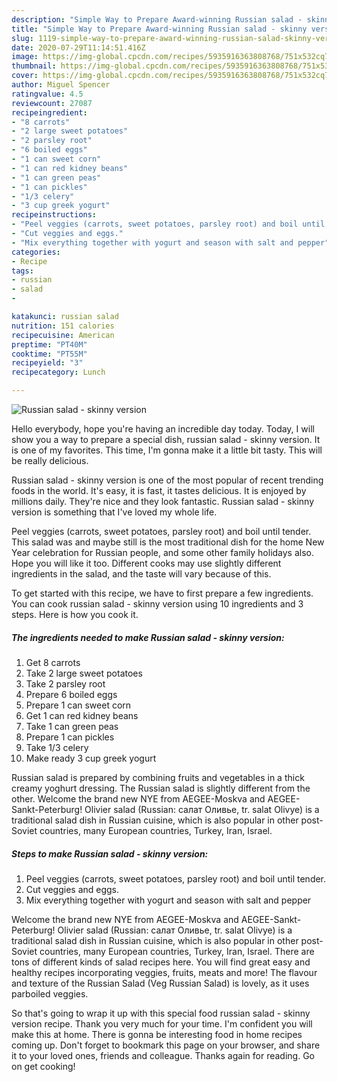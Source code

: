 ```yaml
---
description: "Simple Way to Prepare Award-winning Russian salad - skinny version"
title: "Simple Way to Prepare Award-winning Russian salad - skinny version"
slug: 1119-simple-way-to-prepare-award-winning-russian-salad-skinny-version
date: 2020-07-29T11:14:51.416Z
image: https://img-global.cpcdn.com/recipes/5935916363808768/751x532cq70/russian-salad-skinny-version-recipe-main-photo.jpg
thumbnail: https://img-global.cpcdn.com/recipes/5935916363808768/751x532cq70/russian-salad-skinny-version-recipe-main-photo.jpg
cover: https://img-global.cpcdn.com/recipes/5935916363808768/751x532cq70/russian-salad-skinny-version-recipe-main-photo.jpg
author: Miguel Spencer
ratingvalue: 4.5
reviewcount: 27087
recipeingredient:
- "8 carrots"
- "2 large sweet potatoes"
- "2 parsley root"
- "6 boiled eggs"
- "1 can sweet corn"
- "1 can red kidney beans"
- "1 can green peas"
- "1 can pickles"
- "1/3 celery"
- "3 cup greek yogurt"
recipeinstructions:
- "Peel veggies (carrots, sweet potatoes, parsley root) and boil until tender."
- "Cut veggies and eggs."
- "Mix everything together with yogurt and season with salt and pepper"
categories:
- Recipe
tags:
- russian
- salad
- 

katakunci: russian salad  
nutrition: 151 calories
recipecuisine: American
preptime: "PT40M"
cooktime: "PT55M"
recipeyield: "3"
recipecategory: Lunch

---
```



![Russian salad - skinny version](https://img-global.cpcdn.com/recipes/5935916363808768/751x532cq70/russian-salad-skinny-version-recipe-main-photo.jpg)

Hello everybody, hope you're having an incredible day today. Today, I will show you a way to prepare a special dish, russian salad - skinny version. It is one of my favorites. This time, I'm gonna make it a little bit tasty. This will be really delicious.

Russian salad - skinny version is one of the most popular of recent trending foods in the world. It's easy, it is fast, it tastes delicious. It is enjoyed by millions daily. They're nice and they look fantastic. Russian salad - skinny version is something that I've loved my whole life.

Peel veggies (carrots, sweet potatoes, parsley root) and boil until tender. This salad was and maybe still is the most traditional dish for the home New Year celebration for Russian people, and some other family holidays also. Hope you will like it too. Different cooks may use slightly different ingredients in the salad, and the taste will vary because of this.


To get started with this recipe, we have to first prepare a few ingredients. You can cook russian salad - skinny version using 10 ingredients and 3 steps. Here is how you cook it.

<!--inarticleads1-->

##### The ingredients needed to make Russian salad - skinny version:

1. Get 8 carrots
1. Take 2 large sweet potatoes
1. Take 2 parsley root
1. Prepare 6 boiled eggs
1. Prepare 1 can sweet corn
1. Get 1 can red kidney beans
1. Take 1 can green peas
1. Prepare 1 can pickles
1. Take 1/3 celery
1. Make ready 3 cup greek yogurt


Russian salad is prepared by combining fruits and vegetables in a thick creamy yoghurt dressing. The Russian salad is slightly different from the other. Welcome the brand new NYE from AEGEE-Moskva and AEGEE-Sankt-Peterburg! Olivier salad (Russian: салат Оливье, tr. salat Olivye) is a traditional salad dish in Russian cuisine, which is also popular in other post-Soviet countries, many European countries, Turkey, Iran, Israel. 

<!--inarticleads2-->

##### Steps to make Russian salad - skinny version:

1. Peel veggies (carrots, sweet potatoes, parsley root) and boil until tender.
1. Cut veggies and eggs.
1. Mix everything together with yogurt and season with salt and pepper


Welcome the brand new NYE from AEGEE-Moskva and AEGEE-Sankt-Peterburg! Olivier salad (Russian: салат Оливье, tr. salat Olivye) is a traditional salad dish in Russian cuisine, which is also popular in other post-Soviet countries, many European countries, Turkey, Iran, Israel. There are tons of different kinds of salad recipes here. You will find great easy and healthy recipes incorporating veggies, fruits, meats and more! The flavour and texture of the Russian Salad (Veg Russian Salad) is lovely, as it uses parboiled veggies. 

So that's going to wrap it up with this special food russian salad - skinny version recipe. Thank you very much for your time. I'm confident you will make this at home. There is gonna be interesting food in home recipes coming up. Don't forget to bookmark this page on your browser, and share it to your loved ones, friends and colleague. Thanks again for reading. Go on get cooking!
